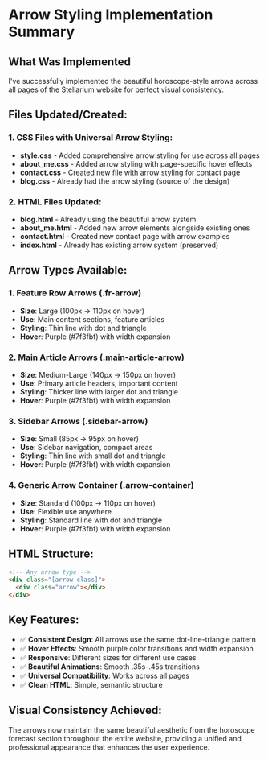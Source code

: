 # Arrow Styling Implementation Summary

## What Was Implemented

I've successfully implemented the beautiful horoscope-style arrows across all pages of the Stellarium website for perfect visual consistency.

## Files Updated/Created:

### 1. CSS Files with Universal Arrow Styling:

- **style.css** - Added comprehensive arrow styling for use across all pages
- **about_me.css** - Added arrow styling with page-specific hover effects
- **contact.css** - Created new file with arrow styling for contact page
- **blog.css** - Already had the arrow styling (source of the design)

### 2. HTML Files Updated:

- **blog.html** - Already using the beautiful arrow system
- **about_me.html** - Added new arrow elements alongside existing ones
- **contact.html** - Created new contact page with arrow examples
- **index.html** - Already has existing arrow system (preserved)

## Arrow Types Available:

### 1. Feature Row Arrows (.fr-arrow)

- **Size**: Large (100px → 110px on hover)
- **Use**: Main content sections, feature articles
- **Styling**: Thin line with dot and triangle
- **Hover**: Purple (#7f3fbf) with width expansion

### 2. Main Article Arrows (.main-article-arrow)

- **Size**: Medium-Large (140px → 150px on hover)
- **Use**: Primary article headers, important content
- **Styling**: Thicker line with larger dot and triangle
- **Hover**: Purple (#7f3fbf) with width expansion

### 3. Sidebar Arrows (.sidebar-arrow)

- **Size**: Small (85px → 95px on hover)
- **Use**: Sidebar navigation, compact areas
- **Styling**: Thin line with small dot and triangle
- **Hover**: Purple (#7f3fbf) with width expansion

### 4. Generic Arrow Container (.arrow-container)

- **Size**: Standard (100px → 110px on hover)
- **Use**: Flexible use anywhere
- **Styling**: Standard line with dot and triangle
- **Hover**: Purple (#7f3fbf) with width expansion

## HTML Structure:

```html
<!-- Any arrow type -->
<div class="[arrow-class]">
  <div class="arrow"></div>
</div>
```

## Key Features:

- ✅ **Consistent Design**: All arrows use the same dot-line-triangle pattern
- ✅ **Hover Effects**: Smooth purple color transitions and width expansion
- ✅ **Responsive**: Different sizes for different use cases
- ✅ **Beautiful Animations**: Smooth .35s-.45s transitions
- ✅ **Universal Compatibility**: Works across all pages
- ✅ **Clean HTML**: Simple, semantic structure

## Visual Consistency Achieved:

The arrows now maintain the same beautiful aesthetic from the horoscope forecast section throughout the entire website, providing a unified and professional appearance that enhances the user experience.
